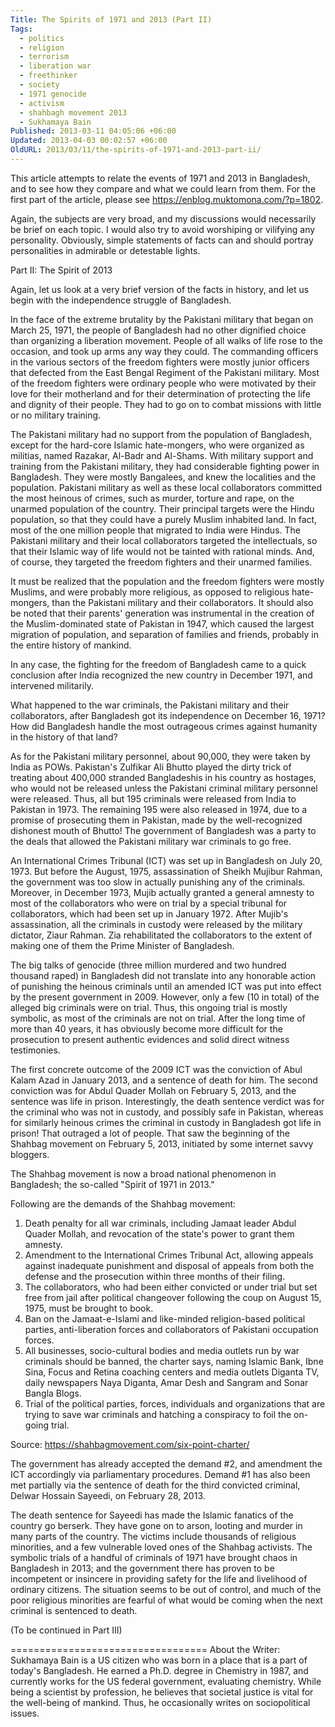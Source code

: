 ```yaml
---
Title: The Spirits of 1971 and 2013 (Part II)
Tags:
  - politics
  - religion
  - terrorism
  - liberation war
  - freethinker
  - society
  - 1971 genocide
  - activism
  - shahbagh movement 2013
  - Sukhamaya Bain
Published: 2013-03-11 04:05:06 +06:00
Updated: 2013-04-03 00:02:57 +06:00
OldURL: 2013/03/11/the-spirits-of-1971-and-2013-part-ii/
---
```


This article attempts to relate the events of 1971 and 2013 in Bangladesh, and to see how they compare and what we could learn from them. For the first part of the article, please see https://enblog.muktomona.com/?p=1802.

Again, the subjects are very broad, and my discussions would necessarily be brief on each topic. I would also try to avoid worshiping or vilifying any personality. Obviously, simple statements of facts can and should portray personalities in admirable or detestable lights.

Part II: The Spirit of 2013

Again, let us look at a very brief version of the facts in history, and let us begin with the independence struggle of Bangladesh.

In the face of the extreme brutality by the Pakistani military that began on March 25, 1971, the people of Bangladesh had no other dignified choice than organizing a liberation movement. People of all walks of life rose to the occasion, and took up arms any way they could. The commanding officers in the various sectors of the freedom fighters were mostly junior officers that defected from the East Bengal Regiment of the Pakistani military. Most of the freedom fighters were ordinary people who were motivated by their love for their motherland and for their determination of protecting the life and dignity of their people. They had to go on to combat missions with little or no military training.

The Pakistani military had no support from the population of Bangladesh, except for the hard-core Islamic hate-mongers, who were organized as militias, named Razakar, Al-Badr and Al-Shams. With military support and training from the Pakistani military, they had considerable fighting power in Bangladesh. They were mostly Bangalees, and knew the localities and the population. Pakistani military as well as these local collaborators committed the most heinous of crimes, such as murder, torture and rape, on the unarmed population of the country. Their principal targets were the Hindu population, so that they could have a purely Muslim inhabited land. In fact, most of the one million people that migrated to India were Hindus. The Pakistani military and their local collaborators targeted the intellectuals, so that their Islamic way of life would not be tainted with rational minds. And, of course, they targeted the freedom fighters and their unarmed families.

It must be realized that the population and the freedom fighters were mostly Muslims, and were probably more religious, as opposed to religious hate-mongers, than the Pakistani military and their collaborators. It should also be noted that their parents' generation was instrumental in the creation of the Muslim-dominated state of Pakistan in 1947, which caused the largest migration of population, and separation of families and friends, probably in the entire history of mankind.

In any case, the fighting for the freedom of Bangladesh came to a quick conclusion after India recognized the new country in December 1971, and intervened militarily.

What happened to the war criminals, the Pakistani military and their collaborators, after Bangladesh got its independence on December 16, 1971? How did Bangladesh handle the most outrageous crimes against humanity in the history of that land?

As for the Pakistani military personnel, about 90,000, they were taken by India as POWs. Pakistan's Zulfikar Ali Bhutto played the dirty trick of treating about 400,000 stranded Bangladeshis in his country as hostages, who would not be released unless the Pakistani criminal military personnel were released. Thus, all but 195 criminals were released from India to Pakistan in 1973. The remaining 195 were also released in 1974, due to a promise of prosecuting them in Pakistan, made by the well-recognized dishonest mouth of Bhutto! The government of Bangladesh was a party to the deals that allowed the Pakistani military war criminals to go free.

An International Crimes Tribunal (ICT) was set up in Bangladesh on July 20, 1973. But before the August, 1975, assassination of Sheikh Mujibur Rahman, the government was too slow in actually punishing any of the criminals. Moreover, in December 1973, Mujib actually granted a general amnesty to most of the collaborators who were on trial by a special tribunal for collaborators, which had been set up in January 1972. After Mujib's assassination, all the criminals in custody were released by the military dictator, Ziaur Rahman. Zia rehabilitated the collaborators to the extent of making one of them the Prime Minister of Bangladesh.

The big talks of genocide (three million murdered and two hundred thousand raped) in Bangladesh did not translate into any honorable action of punishing the heinous criminals until an amended ICT was put into effect by the present government in 2009. However, only a few (10 in total) of the alleged big criminals were on trial. Thus, this ongoing trial is mostly symbolic, as most of the criminals are not on trial. After the long time of more than 40 years, it has obviously become more difficult for the prosecution to present authentic evidences and solid direct witness testimonies.

The first concrete outcome of the 2009 ICT was the conviction of Abul Kalam Azad in January 2013, and a sentence of death for him. The second conviction was for Abdul Quader Mollah on February 5, 2013, and the sentence was life in prison. Interestingly, the death sentence verdict was for the criminal who was not in custody, and possibly safe in Pakistan, whereas for similarly heinous crimes the criminal in custody in Bangladesh got life in prison! That outraged a lot of people. That saw the beginning of the Shahbag movement on February 5, 2013, initiated by some internet savvy bloggers.

The Shahbag movement is now a broad national phenomenon in Bangladesh; the so-called "Spirit of 1971 in 2013."

Following are the demands of the Shahbag movement:

1.	Death penalty for all war criminals, including Jamaat leader Abdul Quader Mollah, and revocation of the state's power to grant them amnesty. 
2.	Amendment to the International Crimes Tribunal Act, allowing appeals against inadequate punishment and disposal of appeals from both the defense and the prosecution within three months of their filing. 
3.	The collaborators, who had been either convicted or under trial but set free from jail after political changeover following the coup on August 15, 1975, must be brought to book. 
4.	Ban on the Jamaat-e-Islami and like-minded religion-based political parties, anti-liberation forces and collaborators of Pakistani occupation forces. 
5.	All businesses, socio-cultural bodies and media outlets run by war criminals should be banned, the charter says, naming Islamic Bank, Ibne Sina, Focus and Retina coaching centers and media outlets Diganta TV, daily newspapers Naya Diganta, Amar Desh and Sangram and Sonar Bangla Blogs. 
6.	Trial of the political parties, forces, individuals and organizations that are trying to save war criminals and hatching a conspiracy to foil the on-going trial. 

Source: https://shahbagmovement.com/six-point-charter/

The government has already accepted the demand #2, and amendment the ICT accordingly via parliamentary procedures. Demand #1 has also been met partially via the sentence of death for the third convicted criminal, Delwar Hossain Sayeedi, on February 28, 2013.

The death sentence for Sayeedi has made the Islamic fanatics of the country go berserk. They have gone on to arson, looting and murder in many parts of the country. The victims include thousands of religious minorities, and a few vulnerable loved ones of the Shahbag activists. The symbolic trials of a handful of criminals of 1971 have brought chaos in Bangladesh in 2013; and the government there has proven to be incompetent or insincere in providing safety for the life and livelihood of ordinary citizens. The situation seems to be out of control, and much of the poor religious minorities are fearful of what would be coming when the next criminal is sentenced to death.

(To be continued in Part III)

==================================
About the Writer: Sukhamaya Bain is a US citizen who was born in a place that is a part of today's Bangladesh. He earned a Ph.D. degree in Chemistry in 1987, and currently works for the US federal government, evaluating chemistry. While being a scientist by profession, he believes that societal justice is vital for the well-being of mankind. Thus, he occasionally writes on sociopolitical issues.
